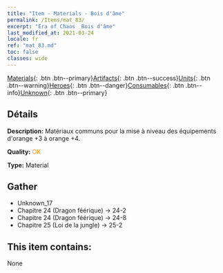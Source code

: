 ```yaml
---
title: "Item - Materials - Bois d'âme"
permalink: /Items/mat_83/
excerpt: "Era of Chaos  Bois d'âme"
last_modified_at: 2021-03-24
locale: fr
ref: "mat_83.md"
toc: false
classes: wide
---
```

 [Materials](/fr/Items/){: .btn .btn--primary}[Artifacts](/fr/Items/Artifacts/){: .btn .btn--success}[Units](/fr/Items/Units/){: .btn .btn--warning}[Heroes](/fr/Items/Heroes/){: .btn .btn--danger}[Consumables](/fr/Items/Consumables/){: .btn .btn--info}[Unknown](/fr/Items/Unknown/){: .btn .btn--primary}

## Détails
 **Description:** Matériaux communs pour la mise à niveau des équipements d'orange +3 à orange +4.

 **Quality:** <span style="color: #FF8C00">OK</span>

 **Type:** Material

## Gather

*    Unknown_17 
*    Chapitre 24 (Dragon féérique) -> 24-2 
*    Chapitre 24 (Dragon féérique) -> 24-8 
*    Chapitre 25 (Loi de la jungle) -> 25-2 

## This item contains:

  None


